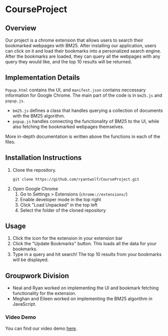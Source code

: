 # CourseProject

## Overview
Our project is a chrome extension that allows users to search their bookmarked webpages with BM25.
After installing our application, users can click on it and load their bookmarks into a personalized search engine. After the bookmarks are loaded, they can query all the webpages with any query they would like, and the top 10 results will be returned.

## Implementation Details

`Popup.html` contains the UI, and `manifest.json` contains neccessary information for Google Chrome. The main part of the code is in `bm25.js` and `popup.js`.
- `bm25.js` defines a class that handles querying a collection of documents with the BM25 algorithm.
- `popup.js` handles connecting the functionality of BM25 to the UI, while also fetching the bookmarked webpages themselves.

More in-depth documentation is written above the functions in each of the files.

## Installation Instructions
1. Clone the repository.
    ```
    git clone https://github.com/ryantwolf/CourseProject.git
    ```
1. Open Google Chrome
    1. Go to Settings > Extensions (`chrome://extensions/`)
    1. Enable developer mode in the top right
    1. Click "Load Unpacked" in the top left
    1. Select the folder of the cloned repository

## Usage
1. Click the icon for the extension in your extension bar
1. Click the "Update Bookmarks" button. This loads all the data for your bookmarks.
1. Type in a query and hit search! The top 10 results from your bookmarks will be displayed.

## Groupwork Division
- Neal and Ryan worked on implementing the UI and bookmark fetching functionality for the extension.
- Meghan and Eileen worked on implementing the BM25 algorithm in JavaScript.

### Video Demo
You can find our video demo [here](https://drive.google.com/file/d/19N98OG1Qd0McO1ENmkousQ4_1yCRCW27/view?usp=sharing).
